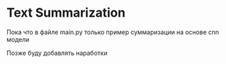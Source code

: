 # Text Summarization
 
Пока что в файле main.py только пример суммаризации на основе cnn модели

Позже буду добавлять наработки
